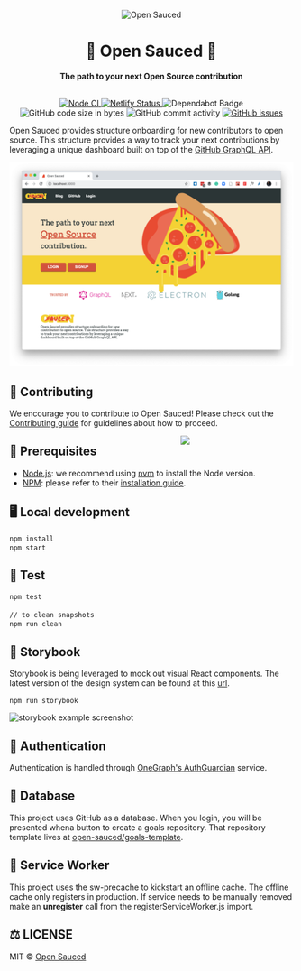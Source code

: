 <div align="center">
  <br>
  <img alt="Open Sauced" src="https://i.ibb.co/7jPXt0Z/logo1-92f1a87f.png" width="300px">
  <h1>🍕 Open Sauced 🍕</h1>
  <strong>The path to your next Open Source contribution</strong>
</div>
<br>
<p align="center">
  <a href="https://github.com/open-sauced/open-sauced/actions?query=workflow%3A%22Node+CI%22">
    <img src="https://github.com/open-sauced/open-sauced/workflows/Node%20CI/badge.svg" alt="Node CI">
  </a>
  <a href="https://app.netlify.com/sites/open-sauced/deploys">
    <img src="https://api.netlify.com/api/v1/badges/76a3de8e-270c-4adf-89d5-3a3863da74e6/deploy-status" alt="Netlify Status">
  </a>
  <img src="https://badgen.net/dependabot/open-sauced/open-sauced?icon=dependabot" alt="Dependabot Badge">
  <img src="https://img.shields.io/github/languages/code-size/open-sauced/open-sauced" alt="GitHub code size in bytes">
  <img src="https://img.shields.io/github/commit-activity/w/open-sauced/open-sauced" alt="GitHub commit activity">
  <a href="https://github.com/open-sauced/open-sauced/issues">
    <img src="https://img.shields.io/github/issues/open-sauced/open-sauced" alt="GitHub issues">
  </a>
</p>

Open Sauced provides structure onboarding for new contributors to open source. This structure provides a way to track your next contributions by leveraging a unique dashboard built on top of the [GitHub GraphQL API](https://developer.github.com/v4/).

[![open-sauced-screencap](/src/images/homepage.png)
](https://opensauced.pizza)

## 🤝 Contributing

We encourage you to contribute to Open Sauced! Please check out the [Contributing guide](CONTRIBUTING.md) for guidelines about how to proceed.

<img align="right" src="https://i.ibb.co/CJfW18H/ship.gif" width="200"/>

## 📖 Prerequisites

- [Node.js](https://nodejs.org/en/): we recommend using [nvm](https://github.com/nvm-sh/nvm#installing-and-updating) to install the Node version.
- [NPM](https://npmjs.com/): please refer to their [installation guide](https://docs.npmjs.com/downloading-and-installing-node-js-and-npm).

## 🖥️ Local development

```
npm install
npm start
```

## 🧪 Test

```
npm test

// to clean snapshots
npm run clean
```

## 📙 Storybook

Storybook is being leveraged to mock out visual React components. The latest version of the design system can be found at this [url](https://sauced-components.netlify.app/).

```
npm run storybook
```

![storybook example screenshot](https://user-images.githubusercontent.com/5713670/68147486-0cd14600-ff32-11e9-8cc0-fd91f4171b87.png)

## 🔑 Authentication

Authentication is handled through [OneGraph's AuthGuardian](https://www.onegraph.com/docs/auth_guardian.html) service. 

## 💾 Database

This project uses GitHub as a database. When you login, you will be presented whena button to create a goals repository. That repository template lives at [open-sauced/goals-template](https://github.com/open-sauced/goals-template).

## 💨 Service Worker

This project uses the sw-precache to kickstart an offline cache. The offline cache only registers in production. If service needs to be manually removed make an **unregister** call from the registerServiceWorker.js import. 

## ⚖️ LICENSE

MIT © [Open Sauced](LICENSE)
